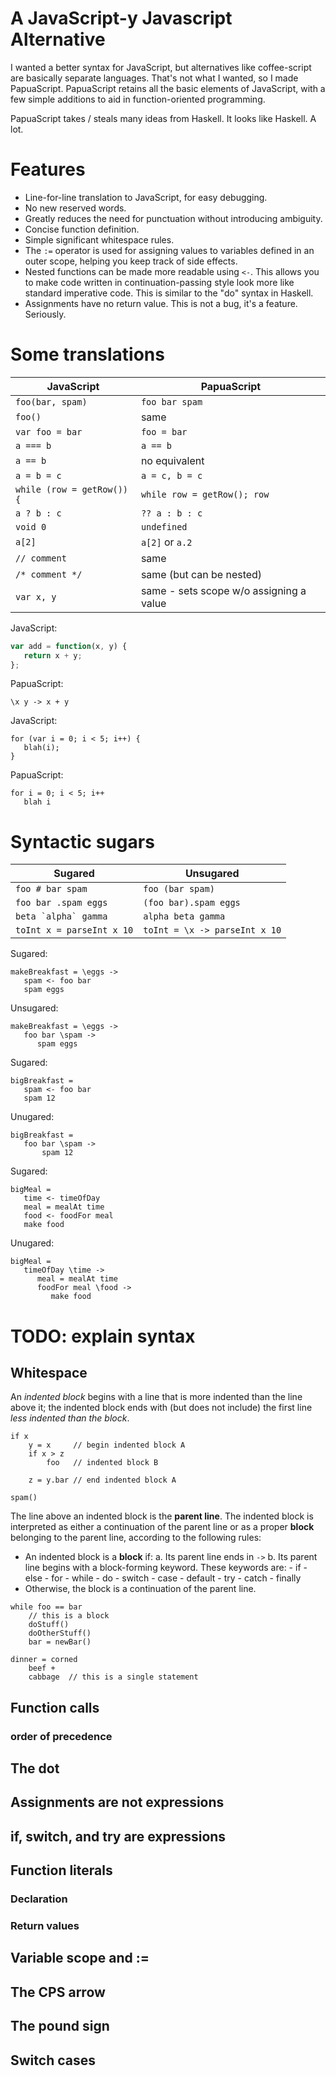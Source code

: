 # A JavaScript-y Javascript Alternative

I wanted a better syntax for JavaScript, but alternatives like
coffee-script are basically separate languages. That's not what
I wanted, so I made PapuaScript. PapuaScript retains all the
basic elements of JavaScript, with a few simple additions to aid
in function-oriented programming.

PapuaScript takes / steals many ideas from Haskell. It looks like
Haskell. A lot.

# Features

* Line-for-line translation to JavaScript, for easy debugging.
* No new reserved words.
* Greatly reduces the need for punctuation without introducing
  ambiguity.
* Concise function definition.
* Simple significant whitespace rules.
* The `:=` operator is used for assigning values to variables
  defined in an outer scope, helping you keep track of side
  effects.
* Nested functions can be made more readable using `<-`. This
  allows you to make code written in continuation-passing style
  look more like standard imperative code. This is similar to the
  "do" syntax in Haskell.
* Assignments have no return value. This is not a bug, it's
  a feature. Seriously.

# Some translations

| JavaScript               | PapuaScript                            |
|--------------------------|----------------------------------------|
|`foo(bar, spam)`          |`foo bar spam`                          |
|`foo()`                   |same                                    |
|`var foo = bar`           |`foo = bar`                             |
|`a === b`                 |`a == b`                                |
|`a == b`                  |no equivalent                           |
|`a = b = c`               |`a = c, b = c`                          |
|`while (row = getRow()) {`|`while row = getRow(); row`             |
|`a ? b : c`               |`?? a : b : c`                          |
|`void 0`                  |`undefined`                             |
|`a[2]`                    |`a[2]` or `a.2`                         |
|`// comment`              |same                                    |
|`/* comment */`           |same (but can be nested)                |
|`var x, y`                |same - sets scope w/o assigning a value |

JavaScript:

```javascript
var add = function(x, y) {
   return x + y;
};
```

PapuaScript:

`\x y -> x + y`

JavaScript:

```
for (var i = 0; i < 5; i++) {
   blah(i);
}
```

PapuaScript:
```
for i = 0; i < 5; i++
   blah i
```

# Syntactic sugars

| Sugared                  | Unsugared                    |
|--------------------------|------------------------------|
|`foo # bar spam`          |`foo (bar spam)`              |
|`foo bar .spam eggs`      |`(foo bar).spam eggs`         |
|``beta `alpha` gamma``    |`alpha beta gamma`            |
|`toInt x = parseInt x 10` |`toInt = \x -> parseInt x 10` |

Sugared:
```
makeBreakfast = \eggs ->
   spam <- foo bar
   spam eggs
```

Unsugared:
```
makeBreakfast = \eggs ->
   foo bar \spam ->
      spam eggs
```

Sugared:
```
bigBreakfast =
   spam <- foo bar
   spam 12
```

Unugared:
```
bigBreakfast =
   foo bar \spam ->
       spam 12
```

Sugared:
```
bigMeal =
   time <- timeOfDay
   meal = mealAt time
   food <- foodFor meal
   make food
```

Unugared:
```
bigMeal =
   timeOfDay \time ->
      meal = mealAt time
      foodFor meal \food ->
         make food
```

# TODO: explain syntax

## Whitespace

An _indented block_ begins with a line that is more indented than
the line above it; the indented block ends with (but does not
include) the first line _less indented than the block_.

```
if x
    y = x     // begin indented block A
    if x > z
        foo   // indented block B

    z = y.bar // end indented block A

spam()
```

The line above an indented block is the **parent line**. The
indented block is interpreted as either a continuation of the
parent line or as a proper **block** belonging to the parent
line, according to the following rules:

* An indented block is a **block** if:
    a. Its parent line ends in `->`
    b. Its parent line begins with a block-forming keyword. These
       keywords are:
        - if
        - else
        - for
        - while
        - do
        - switch
        - case
        - default
        - try
        - catch
        - finally
* Otherwise, the block is a continuation of the parent line.

```
while foo == bar
    // this is a block
    doStuff()   
    doOtherStuff()
    bar = newBar()

dinner = corned
    beef +
    cabbage  // this is a single statement
```

## Function calls
### order of precedence

## The dot

## Assignments are not expressions

## if, switch, and try are expressions

## Function literals
### Declaration
### Return values

## Variable scope and :=

## The CPS arrow

## The pound sign

## Switch cases

